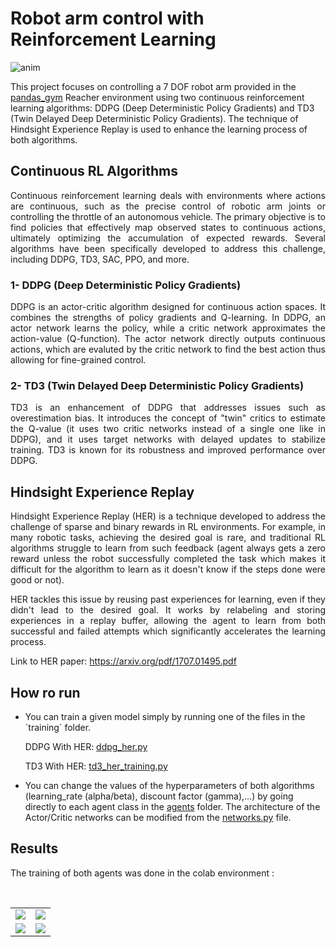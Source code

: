 # Robot arm control with Reinforcement Learning

![anim](https://github.com/kaymen99/Robot-arm-control-with-RL/assets/83681204/224cf960-43d8-4bdc-83be-ac8fe37e5be9)

This project focuses on controlling a 7 DOF robot arm provided in the [pandas_gym](https://github.com/qgallouedec/panda-gym) Reacher environment using two continuous reinforcement learning algorithms: DDPG (Deep Deterministic Policy Gradients) and TD3 (Twin Delayed Deep Deterministic Policy Gradients). The technique of Hindsight Experience Replay is used to enhance the learning process of both algorithms.

## Continuous RL Algorithms

<p align="justify">
Continuous reinforcement learning deals with environments where actions are continuous, such as the precise control of robotic arm joints or controlling the throttle of an autonomous vehicle. The primary objective is to find policies that effectively map observed states to continuous actions, ultimately optimizing the accumulation of expected rewards. Several algorithms have been specifically developed to address this challenge, including DDPG, TD3, SAC, PPO, and more.
</p>

### 1- DDPG (Deep Deterministic Policy Gradients)

<p align="justify">
DDPG is an actor-critic algorithm designed for continuous action spaces. It combines the strengths of policy gradients and Q-learning. In DDPG, an actor network learns the policy, while a critic network approximates the action-value (Q-function). The actor network directly outputs continuous actions, which are evaluted by the critic network to find the best action thus allowing for fine-grained control.
</p>

### 2- TD3 (Twin Delayed Deep Deterministic Policy Gradients)

<p align="justify">
TD3 is an enhancement of DDPG that addresses issues such as overestimation bias. It introduces the concept of "twin" critics to estimate the Q-value (it uses two critic networks instead of a single one like in DDPG), and it uses target networks with delayed updates to stabilize training. TD3 is known for its robustness and improved performance over DDPG.
</p>

## Hindsight Experience Replay

<p align="justify">
Hindsight Experience Replay (HER) is a technique developed to address the challenge of sparse and binary rewards in RL environments. For example, in many robotic tasks, achieving the desired goal is rare, and traditional RL algorithms struggle to learn from such feedback (agent always gets a zero reward unless the robot successfully completed the task which makes it difficult for the algorithm to learn as it doesn't know if the steps done were good or not).
</p>

<p align="justify">
HER tackles this issue by reusing past experiences for learning, even if they didn't lead to the desired goal. It works by relabeling and storing experiences in a replay buffer, allowing the agent to learn from both successful and failed attempts which significantly accelerates the learning process.
</p>

Link to HER paper: https://arxiv.org/pdf/1707.01495.pdf

## How ro run

- <p>You can train a given model simply by running one of the files in the `training` folder.</p>
    <p>DDPG With HER: <a href="https://github.com/kaymen99/Robot-arm-control-with-RL/blob/main/training/ddpg_her.py">ddpg_her.py</a></p>
    <p>TD3 With HER: <a href="https://github.com/kaymen99/Robot-arm-control-with-RL/blob/main/training/td3_her_training.py">td3_her_training.py</a></p>

- You can change the values of the hyperparameters of both algorithms (learning_rate (alpha/beta), discount factor (gamma),...) by going directly to each agent class in the [agents](https://github.com/kaymen99/Robot-arm-control-with-RL/tree/main/agents) folder. The architecture of the Actor/Critic networks can be modified from the [networks.py](https://github.com/kaymen99/Robot-arm-control-with-RL/blob/main/utils/networks.py) file.

## Results

The training of both agents was done in the colab environment :

<div align="center">
<table>
<tr>
<td><img src="https://github.com/kaymen99/Robot-arm-control-with-RL/assets/83681204/957ff11a-e785-4349-9135-960001aa9990" /></td>
<td><img src="https://github.com/kaymen99/Robot-arm-control-with-RL/assets/83681204/1b824c15-02ba-47b1-8260-f913ff282c14" /></td>
</tr>
<br />
<tr>
<td><img src="https://github.com/kaymen99/Robot-arm-control-with-RL/assets/83681204/f89cd3b8-0ce4-4a1f-ad60-f8c629885345" /></td>
<td><img src="https://github.com/kaymen99/Robot-arm-control-with-RL/assets/83681204/e344edf9-c955-4a18-82e2-76cc3df399da" /></td>
</table>
</div>


